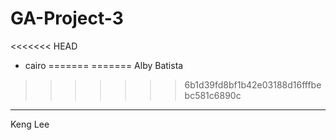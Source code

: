 # GA-Project-3

<<<<<<< HEAD
- cairo
=======
=======
Alby Batista

>>>>>>> 6b1d39fd8bf1b42e03188d16fffbebc581c6890c

<hr>
Keng Lee

